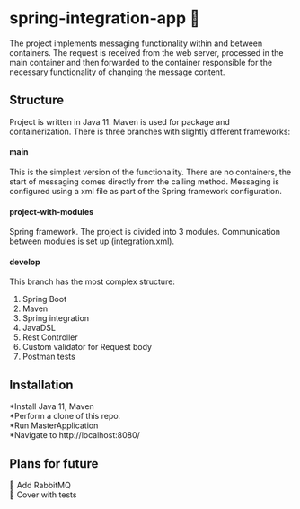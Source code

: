 # spring-integration-app :incoming_envelope:

The project implements messaging functionality within and between containers. The request is received from the web server, processed in the main container and then forwarded to the container responsible for the necessary functionality of changing the message content.

## Structure

Project is written in Java 11. Maven is used for package and containerization. There is three branches with slightly different frameworks:
#### main
This is the simplest version of the functionality. There are no containers, the start of messaging comes directly from the calling method. Messaging is configured using a xml file as part of the Spring framework configuration.
#### project-with-modules
Spring framework. The project is divided into 3 modules. Communication between modules is set up (integration.xml).
#### develop
This branch has the most complex structure:    
1. Spring Boot    
2. Maven    
3. Spring integration    
4. JavaDSL    
5. Rest Controller    
6. Custom validator for Request body    
7. Postman tests    
   
## Installation
*Install Java 11, Maven    
*Perform a clone of this repo.    
*Run MasterApplication    
*Navigate to http://localhost:8080/

## Plans for future
:black_square_button: Add RabbitMQ    
:black_square_button: Cover with tests    
